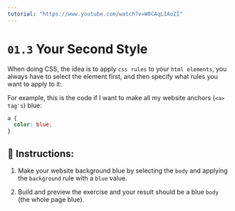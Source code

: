```yaml
---
tutorial: "https://www.youtube.com/watch?v=W0CAqLIAoZI"
---
```


# `01.3` Your Second Style

When doing CSS, the idea is to apply `css rules` to your `html elements`, you always have to select the element first, and then specify what rules you want to apply to it:

For example, this is the code if I want to make all my website anchors (`<a> tag's`) blue:

```css
a {
  color: blue;
}
```

## 📝 Instructions:

1. Make your website background blue by selecting the `body` and applying the `background` rule with a `blue` value.

2. Build and preview the exercise and your result should be a blue `body` (the whole page blue).
